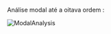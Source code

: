 Análise modal até a oitava ordem : 

![ModalAnalysis](https://github.com/user-attachments/assets/992156ca-52da-4e5e-840c-33348172d9f5)
